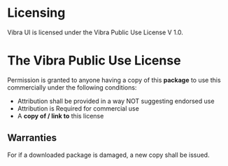 # Licensing

Vibra UI is licensed under the Vibra Public Use License V 1.0.

# The Vibra Public Use License

Permission is granted to anyone having a copy of this **package** to use this commercially under the following conditions:
- Attribution shall be provided in a way NOT suggesting endorsed use
- Attribution is Required for commercial use
- A **copy of / link to** this license

## Warranties
For if a downloaded package is damaged, a new copy shall be issued.
